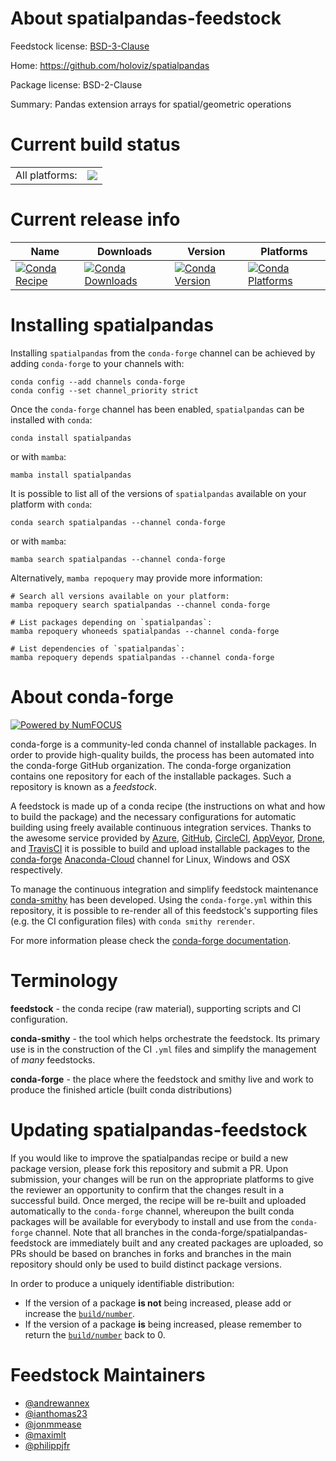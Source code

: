 About spatialpandas-feedstock
=============================

Feedstock license: [BSD-3-Clause](https://github.com/conda-forge/spatialpandas-feedstock/blob/main/LICENSE.txt)

Home: https://github.com/holoviz/spatialpandas

Package license: BSD-2-Clause

Summary: Pandas extension arrays for spatial/geometric operations

Current build status
====================


<table><tr><td>All platforms:</td>
    <td>
      <a href="https://dev.azure.com/conda-forge/feedstock-builds/_build/latest?definitionId=10260&branchName=main">
        <img src="https://dev.azure.com/conda-forge/feedstock-builds/_apis/build/status/spatialpandas-feedstock?branchName=main">
      </a>
    </td>
  </tr>
</table>

Current release info
====================

| Name | Downloads | Version | Platforms |
| --- | --- | --- | --- |
| [![Conda Recipe](https://img.shields.io/badge/recipe-spatialpandas-green.svg)](https://anaconda.org/conda-forge/spatialpandas) | [![Conda Downloads](https://img.shields.io/conda/dn/conda-forge/spatialpandas.svg)](https://anaconda.org/conda-forge/spatialpandas) | [![Conda Version](https://img.shields.io/conda/vn/conda-forge/spatialpandas.svg)](https://anaconda.org/conda-forge/spatialpandas) | [![Conda Platforms](https://img.shields.io/conda/pn/conda-forge/spatialpandas.svg)](https://anaconda.org/conda-forge/spatialpandas) |

Installing spatialpandas
========================

Installing `spatialpandas` from the `conda-forge` channel can be achieved by adding `conda-forge` to your channels with:

```
conda config --add channels conda-forge
conda config --set channel_priority strict
```

Once the `conda-forge` channel has been enabled, `spatialpandas` can be installed with `conda`:

```
conda install spatialpandas
```

or with `mamba`:

```
mamba install spatialpandas
```

It is possible to list all of the versions of `spatialpandas` available on your platform with `conda`:

```
conda search spatialpandas --channel conda-forge
```

or with `mamba`:

```
mamba search spatialpandas --channel conda-forge
```

Alternatively, `mamba repoquery` may provide more information:

```
# Search all versions available on your platform:
mamba repoquery search spatialpandas --channel conda-forge

# List packages depending on `spatialpandas`:
mamba repoquery whoneeds spatialpandas --channel conda-forge

# List dependencies of `spatialpandas`:
mamba repoquery depends spatialpandas --channel conda-forge
```


About conda-forge
=================

[![Powered by
NumFOCUS](https://img.shields.io/badge/powered%20by-NumFOCUS-orange.svg?style=flat&colorA=E1523D&colorB=007D8A)](https://numfocus.org)

conda-forge is a community-led conda channel of installable packages.
In order to provide high-quality builds, the process has been automated into the
conda-forge GitHub organization. The conda-forge organization contains one repository
for each of the installable packages. Such a repository is known as a *feedstock*.

A feedstock is made up of a conda recipe (the instructions on what and how to build
the package) and the necessary configurations for automatic building using freely
available continuous integration services. Thanks to the awesome service provided by
[Azure](https://azure.microsoft.com/en-us/services/devops/), [GitHub](https://github.com/),
[CircleCI](https://circleci.com/), [AppVeyor](https://www.appveyor.com/),
[Drone](https://cloud.drone.io/welcome), and [TravisCI](https://travis-ci.com/)
it is possible to build and upload installable packages to the
[conda-forge](https://anaconda.org/conda-forge) [Anaconda-Cloud](https://anaconda.org/)
channel for Linux, Windows and OSX respectively.

To manage the continuous integration and simplify feedstock maintenance
[conda-smithy](https://github.com/conda-forge/conda-smithy) has been developed.
Using the ``conda-forge.yml`` within this repository, it is possible to re-render all of
this feedstock's supporting files (e.g. the CI configuration files) with ``conda smithy rerender``.

For more information please check the [conda-forge documentation](https://conda-forge.org/docs/).

Terminology
===========

**feedstock** - the conda recipe (raw material), supporting scripts and CI configuration.

**conda-smithy** - the tool which helps orchestrate the feedstock.
                   Its primary use is in the construction of the CI ``.yml`` files
                   and simplify the management of *many* feedstocks.

**conda-forge** - the place where the feedstock and smithy live and work to
                  produce the finished article (built conda distributions)


Updating spatialpandas-feedstock
================================

If you would like to improve the spatialpandas recipe or build a new
package version, please fork this repository and submit a PR. Upon submission,
your changes will be run on the appropriate platforms to give the reviewer an
opportunity to confirm that the changes result in a successful build. Once
merged, the recipe will be re-built and uploaded automatically to the
`conda-forge` channel, whereupon the built conda packages will be available for
everybody to install and use from the `conda-forge` channel.
Note that all branches in the conda-forge/spatialpandas-feedstock are
immediately built and any created packages are uploaded, so PRs should be based
on branches in forks and branches in the main repository should only be used to
build distinct package versions.

In order to produce a uniquely identifiable distribution:
 * If the version of a package **is not** being increased, please add or increase
   the [``build/number``](https://docs.conda.io/projects/conda-build/en/latest/resources/define-metadata.html#build-number-and-string).
 * If the version of a package **is** being increased, please remember to return
   the [``build/number``](https://docs.conda.io/projects/conda-build/en/latest/resources/define-metadata.html#build-number-and-string)
   back to 0.

Feedstock Maintainers
=====================

* [@andrewannex](https://github.com/andrewannex/)
* [@ianthomas23](https://github.com/ianthomas23/)
* [@jonmmease](https://github.com/jonmmease/)
* [@maximlt](https://github.com/maximlt/)
* [@philippjfr](https://github.com/philippjfr/)

